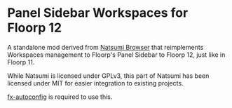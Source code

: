 # Panel Sidebar Workspaces for Floorp 12
A standalone mod derived from [Natsumi Browser](https://github.com/greeeen-dev/natsumi-browser) that reimplements
Workspaces management to Floorp's Panel Sidebar to Floorp 12, just like in Floorp 11.

While Natsumi is licensed under GPLv3, this part of Natsumi has been licensed under MIT for easier integration to
existing projects.

[fx-autoconfig](https://github.com/MrOtherGuy/fx-autoconfig) is required to use this.
